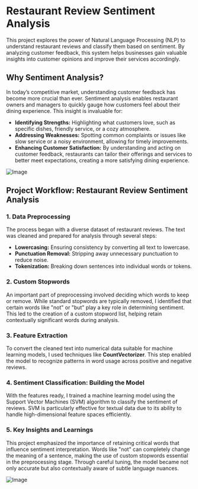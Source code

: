 # Restaurant Review Sentiment Analysis

This project explores the power of Natural Language Processing (NLP) to understand restaurant reviews and classify them based on sentiment. By analyzing customer feedback, this system helps businesses gain valuable insights into customer opinions and improve their services accordingly.

## Why Sentiment Analysis?

In today’s competitive market, understanding customer feedback has become more crucial than ever. Sentiment analysis enables restaurant owners and managers to quickly gauge how customers feel about their dining experience. This insight is invaluable for:

- **Identifying Strengths:** Highlighting what customers love, such as specific dishes, friendly service, or a cozy atmosphere.
- **Addressing Weaknesses:** Spotting common complaints or issues like slow service or a noisy environment, allowing for timely improvements.
- **Enhancing Customer Satisfaction:** By understanding and acting on customer feedback, restaurants can tailor their offerings and services to better meet expectations, creating a more satisfying dining experience.


![Image](https://github.com/user-attachments/assets/873d2b6c-28d4-478a-9805-605f8c807893)


## Project Workflow: Restaurant Review Sentiment Analysis

### 1. Data Preprocessing

The process began with a diverse dataset of restaurant reviews. The text was cleaned and prepared for analysis through several steps:

- **Lowercasing:** Ensuring consistency by converting all text to lowercase.
- **Punctuation Removal:** Stripping away unnecessary punctuation to reduce noise.
- **Tokenization:** Breaking down sentences into individual words or tokens.

### 2. Custom Stopwords

An important part of preprocessing involved deciding which words to keep or remove. While standard stopwords are typically removed, I identified that certain words like "not" or "but" play a key role in determining sentiment. This led to the creation of a custom stopword list, helping retain contextually significant words during analysis.

### 3. Feature Extraction

To convert the cleaned text into numerical data suitable for machine learning models, I used techniques like **CountVectorizer**. This step enabled the model to recognize patterns in word usage across positive and negative reviews.

### 4. Sentiment Classification: Building the Model

With the features ready, I trained a machine learning model using the Support Vector Machines (SVM) algorithm to classify the sentiment of reviews. SVM is particularly effective for textual data due to its ability to handle high-dimensional feature spaces efficiently.

### 5. Key Insights and Learnings

This project emphasized the importance of retaining critical words that influence sentiment interpretation. Words like "not" can completely change the meaning of a sentence, making the use of custom stopwords essential in the preprocessing stage. Through careful tuning, the model became not only accurate but also contextually aware of subtle language nuances.

![Image](https://github.com/user-attachments/assets/31144d15-c174-41b6-8f91-b014cc8c2b9d)

